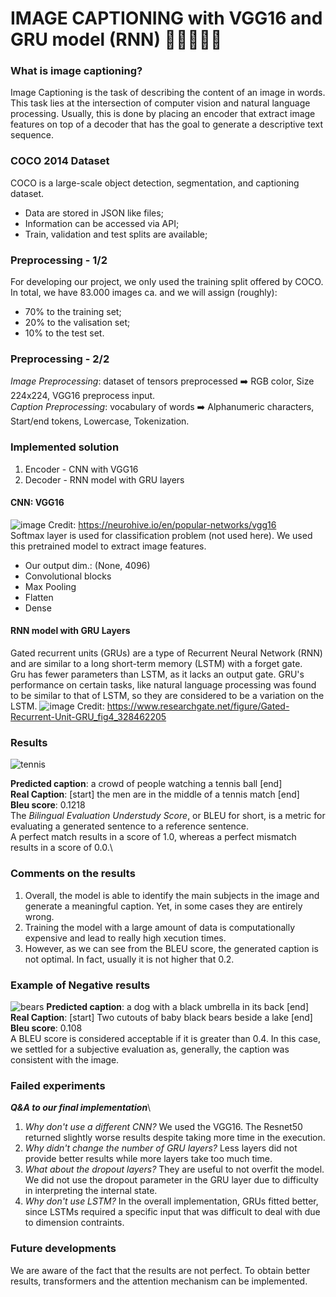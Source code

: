 # IMAGE CAPTIONING with VGG16 and GRU model (RNN) 🚙🧑‍🤝‍🧑🐶

### What is image captioning?
Image Captioning is the task of describing the content of an image in words. This task lies at the intersection of computer vision and natural language processing. Usually, this is done by placing an encoder that extract image features on top of a decoder that has the goal to generate a descriptive text sequence.

### COCO 2014 Dataset
COCO is a large-scale object detection, segmentation, and captioning dataset.
* Data are stored in JSON like files;
* Information can be accessed via API;
* Train, validation and test splits are available;


### Preprocessing - 1/2
For developing our project, we only used the training split offered by COCO. In total, we have 83.000 images ca. and we will assign (roughly):
* 70% to the training set;
* 20% to the valisation set;
* 10% to the test set.
### Preprocessing - 2/2
*Image Preprocessing*: dataset of tensors preprocessed ➡️ RGB color, Size 224x224, VGG16 preprocess input.\
*Caption Preprocessing*: vocabulary of words ➡️ Alphanumeric characters, Start/end tokens, Lowercase, Tokenization.

### Implemented solution
1. Encoder - CNN with VGG16
2. Decoder - RNN model with GRU layers

#### CNN: VGG16
![image](https://github.com/stella-cervini/DeepLearning/assets/73294073/dd99f149-aced-49da-a541-8053ef36637b)
Credit: https://neurohive.io/en/popular-networks/vgg16 \
Softmax layer is used for classification problem (not used here). We used this pretrained model to extract image features.
* Our output dim.: (None, 4096)
* Convolutional blocks
* Max Pooling
* Flatten
* Dense

#### RNN model with GRU Layers
Gated recurrent units (GRUs) are a type of Recurrent Neural Network (RNN) and are similar to a long short-term memory (LSTM) with a forget gate.\
Gru has fewer parameters than LSTM, as it lacks an output gate. GRU's performance on certain tasks, like natural language processing was found to be similar to that of LSTM, so they are considered to be a variation on the LSTM.
![image](https://github.com/stella-cervini/DeepLearning/assets/73294073/a645f6d8-e609-4d9b-abdb-87821e765ebd)
Credit: https://www.researchgate.net/figure/Gated-Recurrent-Unit-GRU_fig4_328462205

### Results
![tennis](https://github.com/stella-cervini/DeepLearning/assets/73294073/ddc92ce5-79bd-4d98-b3a5-dab1192ef0ef)

**Predicted caption**: a crowd of people watching a tennis ball [end]\
**Real Caption**: [start] the men are in the middle of a tennis match [end]\
**Bleu score**: 0.1218\
The *Bilingual Evaluation Understudy Score*, or BLEU for short, is a metric for evaluating a
generated sentence to a reference sentence.\
A perfect match results in a score of 1.0, whereas a perfect mismatch results in a score of 0.0.\

### Comments on the results
1. Overall, the model is able to identify the main subjects in the image and generate a meaningful caption. Yet, in some cases they are entirely wrong.
2. Training the model with a large amount of data is computationally expensive and lead to really high xecution times.
3. However, as we can see from the BLEU score, the generated caption is not optimal. In fact, usually it is not higher that 0.2.

### Example of Negative results
![bears](https://github.com/stella-cervini/DeepLearning/assets/73294073/64c8eea0-e52e-43fe-9180-4631f20bf50f)
**Predicted caption**: a dog with a black umbrella in its back [end]\
**Real Caption**: [start] Two cutouts of baby black bears beside a lake [end]\
**Bleu score**: 0.108\
A BLEU score is considered acceptable if it is greater than 0.4. In this case, we settled for a subjective evaluation as, generally, the caption was consistent with the image.

### Failed experiments
***Q&A to our final implementation***\
1. *Why don't use a different CNN?* We used the VGG16. The Resnet50 returned slightly worse results despite taking more time in the execution.
2. *Why didn't change the number of GRU layers?* Less layers did not provide better results while more layers take too much time.
3. *What about the dropout layers?* They are useful to not overfit the model. We did not use the dropout parameter in the GRU layer due to difficulty in interpreting the internal state.
4. *Why don't use LSTM?* In the overall implementation, GRUs fitted better, since LSTMs required a specific input that was difficult to deal with due to dimension contraints.

### Future developments
We are aware of the fact that the results are not perfect. To obtain better results, transformers and the attention mechanism can be implemented.
